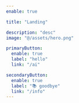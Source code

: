 ```yaml
---
enable: true

title: "Landing"

description: "desc"
image: "@/assets/hero.png"

primaryButton:
  enable: true
  label: "hello"
  link: "/ai"

secondaryButton:
  enable: true
  label: "📚 goodbye"
  link: "/info"
---
```

